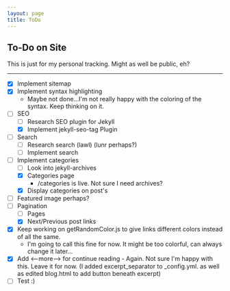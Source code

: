 ```yaml
---
layout: page 
title: ToDo
---
```



<h2 class="randomcolor">To-Do on Site</h2>  
 This is just for my personal tracking. 
 Might as well be public, eh?

-----

- [x] Implement sitemap
- [x] Implement syntax highlighting
	- Maybe not done...I'm not really happy with the coloring of the syntax. Keep thinking on it. 
- [ ] SEO
	- [ ] Research SEO plugin for Jekyll
	- [x] Implement jekyll-seo-tag Plugin
- [ ] Search
	- [ ] Research search (lawl) (lunr perhaps?)
	- [ ] Implement search
- [ ] Implement categories
	- [ ] Look into jekyll-archives
	- [x] Categories page
		- /categories is live. Not sure I need archives?
	- [x] Display categories on post's
- [ ] Featured image perhaps?
- [ ] Pagination
	- [ ] Pages
	- [x] Next/Previous post links 
- [x] Keep working on getRandomColor.js to give links different colors instead of all the same. 
	- I'm going to call this fine for now. It might be too colorful, can always change it later...
- [x] Add <--more--> for continue reading
        - Again. Not sure I'm happy with this. Leave it for now. 
         (I added excerpt_separator to _config.yml. as well as edited blog.html to add button beneath excerpt)
- [ ] Test :)
